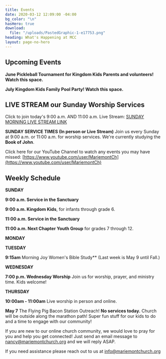 ```yaml
---
title: Events
date: 2020-03-12 12:09:00 -04:00
bg_color: "\n"
hasHero: true
download:
  file: "/uploads/PastedGraphic-1-e17753.png"
heading: What's Happening at MCC
layout: page-no-hero
---
```


## Upcoming Events


**June Pickleball Tournament for Kingdom Kids Parents and volunteers! Watch this space.**

**July Kingdom Kids Family Pool Party! Watch this space.**


## LIVE STREAM our Sunday Worship Services

Click to join today's 9:00 a.m. AND 11:00 a.m. Live Stream: [SUNDAY MORNING LIVE STREAM LINK](https://www.youtube.com/@MariemontChurch)

**SUNDAY SERVICE TIMES (In person or Live Stream)**
Join us every Sunday at 9:00 a.m. or 11:00 a.m. for worship services. We're currently studying the **Book of John**.


Click here for our YouTube Channel to watch any events you may have missed:
[https://www.youtube.com/user/MariemontCh](https://www.youtube.com/user/MariemontCh)

## Weekly Schedule

**SUNDAY**

**9:00 a.m. Service in the Sanctuary** 

**9:00 a.m. Kingdom Kids**, for infants through grade 6.  

**11:00 a.m. Service in the Sanctuary**

**11:00 a.m. Next Chapter Youth Group** for grades 7 through 12. 

**MONDAY**



**TUESDAY**

**9:15am** Morning Joy Women's Bible Study** (Last week is May 9 until Fall.)

**WEDNESDAY** 

**7:00 p.m. Wednesday Worship**
Join us for worship, prayer, and ministry time. Kids welcome!

**THURSDAY** 

**10:00am - 11:00am** Live worship in person and online.

**May 7** The Flying Pig Bacon Station Outreach! **No services today.** Church will be outside along the marathon path!  Super fun stuff for our kids to do and a time to engage with our community!

If you are new to our online church community, we would love to pray for you and help you get connected! Just send an email message to [nancy@mariemontchurch.org](http://nancy@mariemontchurch.org) and we will reply ASAP.

If you need assistance please reach out to us at [info@mariemontchurch.org](http://info@mariemontchurch.org)



